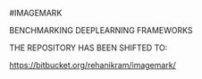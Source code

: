 #IMAGEMARK

BENCHMARKING DEEPLEARNING FRAMEWORKS

THE REPOSITORY HAS BEEN SHIFTED TO:

https://bitbucket.org/rehanikram/imagemark/
